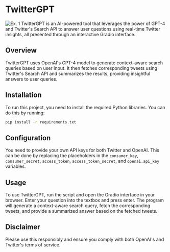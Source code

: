 # TwitterGPT
![Ex. 1](https://github.com/Joseph-M-Cook/AIMoneyMan/blob/469460ca05176c035dc30081bff44213d0119229/Demo1.jpg)
TwitterGPT is an AI-powered tool that leverages the power of GPT-4 and Twitter's Search API to answer user questions using real-time Twitter insights, all presented through an interactive Gradio interface.

## Overview
TwitterGPT uses OpenAI's GPT-4 model to generate context-aware search queries based on user input. It then fetches corresponding tweets using Twitter's Search API and summarizes the results, providing insightful answers to user queries.

## Installation
To run this project, you need to install the required Python libraries. You can do this by running:

```bash
pip install -r requirements.txt
```

## Configuration
You need to provide your own API keys for both Twitter and OpenAI. This can be done by replacing the placeholders in the `consumer_key`, `consumer_secret`, `access_token`, `access_token_secret`, and `openai.api_key` variables.

## Usage
To use TwitterGPT, run the script and open the Gradio interface in your browser. Enter your question into the textbox and press enter. The program will generate a context-aware search query, fetch the corresponding tweets, and provide a summarized answer based on the fetched tweets.

## Disclaimer
Please use this responsibly and ensure you comply with both OpenAI's and Twitter's terms of service.



